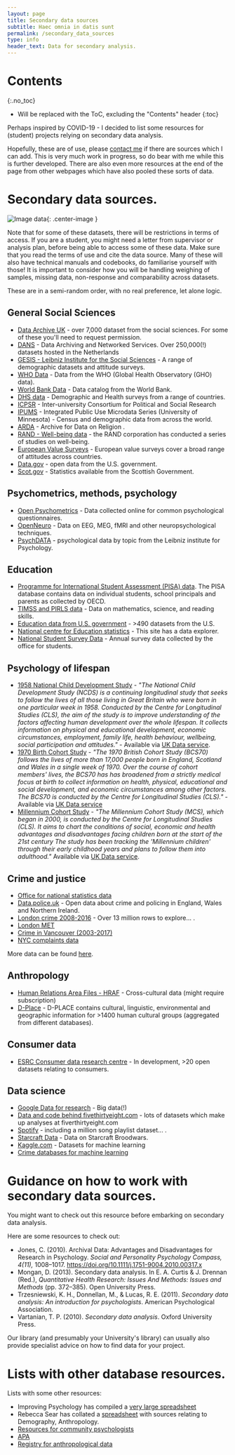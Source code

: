 ```yaml
---
layout: page
title: Secondary data sources
subtitle: Haec omnia in datis sunt
permalink: /secondary_data_sources
type: info
header_text: Data for secondary analysis.
---
```


# Contents
{:.no_toc}

* Will be replaced with the ToC, excluding the "Contents" header
{:toc}

Perhaps inspired by COVID-19 - I decided to list some resources for (student) projects relying on secondary data analysis. 

Hopefully, these are of use, please [contact me](mailto:thomas.pollet) if there are sources which I can add. This is very much work in progress, so do bear with me while this is further developed. There are also even more resources at the end of the page from other webpages which have also pooled these sorts of data.

# Secondary data sources.

![Image data](https://media.giphy.com/media/zEU2uwmialC4U/giphy.gif){: .center-image }

Note that for some of these datasets, there will be restrictions in terms of access. If you are a student, you might need a letter from supervisor or analysis plan, before being able to access some of these data. Make sure that you read the terms of use and cite the data source. Many of these will also have technical manuals and codebooks, do familiarise yourself with those! It is important to consider how you will be handling weighing of samples, missing data, non-response and comparability across datasets.

These are in a semi-random order, with no real preference, let alone logic.

## General Social Sciences

- [Data Archive UK](https://www.data-archive.ac.uk/) -  over 7,000 dataset from the social sciences. For some of these you'll need to request permission.
- [DANS](https://dans.knaw.nl/en/researchers/search) -  Data Archiving and Networked Services. Over 250,000(!) datasets hosted in the Netherlands
- [GESIS - Leibniz Institute for the Social Sciences](https://zacat.gesis.org/webview/) - A range of demographic datasets and attitude surveys.
- [WHO Data](https://www.who.int/gho/database/en/) - Data from the WHO (Global Health Observatory (GHO) data).
- [World Bank Data](https://datacatalog.worldbank.org/) - Data catalog from the World Bank.
- [DHS data](https://dhsprogram.com/) - Demographic and Health surveys from a range of countries.
- [ICPSR](https://www.icpsr.umich.edu/icpsrweb/) - Inter-university Consortium for Political and Social Research
- [IPUMS](https://ipums.org/) - Integrated Public Use Microdata Series (University of Minnesota) - Census and demographic data from across the world.
- [ARDA](http://thearda.com/Archive/browse.asp) -  Archive for Data on Religion .
- [RAND - Well-being data](https://www.rand.org/well-being/social-and-behavioral-policy/data.html) - the RAND corporation has conducted a series of studies on well-being.
- [European Value Surveys](https://dbk.gesis.org/dbksearch/GDESC2.asp?no=0009&DB=E) - European value surveys cover a broad range of attitudes across countries.
- [Data.gov](https://www.data.gov/) - open data from the U.S. government.
- [Scot.gov](https://www.gov.scot/publications/?publicationTypes=statistics&page=1) - Statistics available from the Scottish Government.

## Psychometrics, methods, psychology

- [Open Psychometrics](https://openpsychometrics.org/_rawdata/) - Data collected online for common psychological questionnaires.
- [OpenNeuro](https://openneuro.org/) - Data on EEG, MEG, fMRI and other neuropsychological techniques.
- [PsychDATA](https://www.psychdata.de/index.php?main=search&sub=browse&lang=eng) - psychological data by topic from the Leibniz institute for Psychology. 

## Education

- [Programme for International Student Assessment (PISA) data](https://www.oecd.org/pisa/data/). The PISA database contains data on individual students, school principals and parents as collected by OECD.
- [TIMSS and PIRLS data](https://timssandpirls.bc.edu/) - Data on mathematics, science, and reading skills.
- [Education data from U.S. government](https://www.data.gov/education/) - >490 datasets from the U.S.
- [National centre for Education statistics](https://nces.ed.gov/datatools/) - This site has a data explorer.
- [National Student Survey Data](https://www.officeforstudents.org.uk/advice-and-guidance/student-information-and-data/national-student-survey-nss/get-the-nss-data/) - Annual survey data collected by the office for students.

## Psychology of lifespan

- [1958 National Child Development Study](https://cls.ucl.ac.uk/cls-studies/1958-national-child-development-study/) -  _"The National Child Development Study (NCDS) is a continuing longitudinal study that seeks to follow the lives of all those living in Great Britain who were born in one particular week in 1958. Conducted by the Centre for Longitudinal Studies (CLS), the aim of the study is to improve understanding of the factors affecting human development over the whole lifespan. It collects information on physical and educational development, economic circumstances, employment, family life, health behaviour, wellbeing, social participation and attitudes."_ - Available via [UK Data service](https://beta.ukdataservice.ac.uk/datacatalogue/series/series?id=2000032).
- [1970 Birth Cohort Study](https://cls.ucl.ac.uk/cls-studies/1970-british-cohort-study/) - _"The 1970 British Cohort Study (BCS70) follows the lives of more than 17,000 people born in England, Scotland and Wales in a single week of 1970. Over the course of cohort members' lives, the BCS70 has has broadened from a strictly medical focus at birth to collect information on health, physical, educational and social development, and economic circumstances among other factors. The BCS70 is conducted by the Centre for Longitudinal Studies (CLS)."_ - Available via [UK Data service](https://beta.ukdataservice.ac.uk/datacatalogue/series/series?id=200001)
- [Millennium Cohort Study](https://cls.ucl.ac.uk/cls-studies/millennium-cohort-study/) - _"The Millennium Cohort Study (MCS), which began in 2000, is conducted by the Centre for Longitudinal Studies (CLS). It aims to chart the conditions of social, economic and health advantages and disadvantages facing children born at the start of the 21st century The study has been tracking the 'Millennium children' through their early childhood years and plans to follow them into adulthood."_ Available via [UK Data service](https://beta.ukdataservice.ac.uk/datacatalogue/series/series?id=2000031). 

## Crime and justice

- [Office for national statistics data](https://www.ons.gov.uk/peoplepopulationandcommunity/crimeandjustice/datalist?filter=datasets-k/-6cceina3a-8037-c53e11ae1bd1)
- [Data.police.uk](https://data.police.uk/data/) - Open data about crime and policing in England, Wales and Northern Ireland.
- [London crime 2008-2016](https://www.kaggle.com/jboysen/london-crime) - Over 13 million rows to explore... .
- [London MET](https://www.met.police.uk/sd/stats-and-data/)
- [Crime in Vancouver (2003-2017)](https://www.kaggle.com/wosaku/crime-in-vancouver) 
- [NYC complaints data](https://data.cityofnewyork.us/Public-Safety/NYPD-Complaint-Data-Historic/qgea-i56i)

More data can be found [here](https://lionbridge.ai/datasets/16-best-crime-datasets-for-machine-learning/).

## Anthropology

- [Human Relations Area Files - HRAF](https://hraf.yale.edu/) - Cross-cultural data (might require subscription)
- [D-Place](https://d-place.org/source) - D-PLACE contains cultural, linguistic, environmental and geographic information for >1400 human cultural groups (aggregated from different databases).

## Consumer data

- [ESRC Consumer data research centre](https://data.cdrc.ac.uk/search/type/dataset) - In development, >20  open datasets relating to consumers.

## Data science

- [Google Data for research](https://research.google/tools/datasets/) - Big data(!)
- [Data and code behind fivethirtyeight.com](https://github.com/fivethirtyeight/data) - lots of datasets which make up analyses at fiverthirtyeight.com
- [Spotify](https://research.spotify.com/datasets) - including a million song playlist dataset... .
- [Starcraft Data](https://arxiv.org/abs/1708.02139) - Data on Starcraft Broodwars.
- [Kaggle.com](https://www.kaggle.com/datasets) - Datasets for machine learning
- [Crime databases for machine learning](https://lionbridge.ai/datasets/16-best-crime-datasets-for-machine-learning/)

# Guidance on how to work with secondary data sources.

You might want to check out this resource before embarking on secondary data analysis.

Here are some resources to check out:

- Jones, C. (2010). Archival Data: Advantages and Disadvantages for Research in Psychology. _Social and Personality Psychology Compass, 4(11),_ 1008–1017. https://doi.org/10.1111/j.1751-9004.2010.00317.x
- Mongan, D. (2013). Secondary data analysis. In E. A. Curtis & J. Drennan (Red.), _Quantitative Health Research: Issues And Methods: Issues and Methods_ (pp. 372–385). Open University Press.
- Trzesniewski, K. H., Donnellan, M., & Lucas, R. E. (2011). _Secondary data analysis: An introduction for psychologists_. American Psychological Association.
- Vartanian, T. P. (2010). _Secondary data analysis_. Oxford University Press.

Our library (and presumably your University's library) can usually also provide specialist advice on how to find data for your project.

# Lists with other database resources.

Lists with some other resources:

- Improving Psychology has compiled a [very large spreadsheet](https://docs.google.com/spreadsheets/d/1ejOJTNTL5ApCuGTUciV0REEEAqvhI2Rd2FCoj7afops/edit#gid=0)
- Rebecca Sear has collated a [spreadsheet](https://docs.google.com/spreadsheets/d/1woOTnfoWqNOW2eeiXsXgCK5i8MAj3CCnymcGQ5QNdhg/edit?usp=sharing) with sources relating to Demography, Anthropology.
- [Resources for community psychologists](https://www.scra27.org/resources/resources-community-psychologists/secondar-data-sources/)
- [APA](https://www.apa.org/research/responsible/data-links)
- [Registry for anthropological data](https://anthroregistry.fandom.com/wiki/Data_Set_isjning/)
